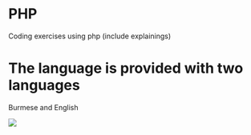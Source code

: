 # PHP
Coding exercises using php (include explainings)
# The language is provided with two languages 
Burmese and English

<img src="https://encrypted-tbn0.gstatic.com/images?q=tbn:ANd9GcSgYTLCdqqIpDRCtutsVLOCGPrOa7Yppw_kCw&usqp=CAU">